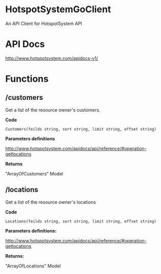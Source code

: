# HotspotSystemGoClient
An API Client for HotspotSystem API

# API Docs
http://www.hotspotsystem.com/apidocs-v1/

# Functions

/customers
---

Get a list of the resource owner's customers.

**Code**

`Customers(feilds string, sort string, limit string, offset string)`

**Parameters definitions** 

http://www.hotspotsystem.com/apidocs/api/reference/#operation-getlocations

**Returns** 

"ArrayOfCustomers" Model



/locations
---

Get a list of the resource owner's locations

**Code**

`Locations(feilds string, sort string, limit string, offset string)`

**Parameters definitions:**

http://www.hotspotsystem.com/apidocs/api/reference/#operation-getlocations

**Returns:** 

"ArrayOfLocations" Model



